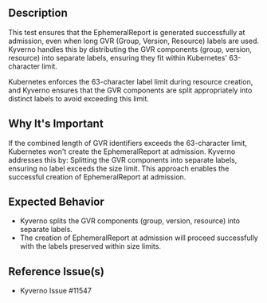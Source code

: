 ## Description

This test ensures that the EphemeralReport is generated successfully at admission, even when long GVR (Group, Version, Resource) labels are used. Kyverno handles this by distributing the GVR components (group, version, resource) into separate labels, ensuring they fit within Kubernetes' 63-character limit.

Kubernetes enforces the 63-character label limit during resource creation, and Kyverno ensures that the GVR components are split appropriately into distinct labels to avoid exceeding this limit.

## Why It's Important

If the combined length of GVR identifiers exceeds the 63-character limit, Kubernetes won't create the EphemeralReport at admission. Kyverno addresses this by:
Splitting the GVR components into separate labels, ensuring no label exceeds the size limit.
This approach enables the successful creation of EphemeralReport at admission.

## Expected Behavior

- Kyverno splits the GVR components (group, version, resource) into separate labels.
- The creation of EphemeralReport at admission will proceed successfully with the labels preserved within size limits.

## Reference Issue(s)

- Kyverno Issue #11547
